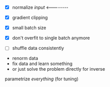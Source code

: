 -   [x] normalize *input* \<--------
-   [x] gradient clipping
-   [x] small batch size
-   [x] don't overfit to single batch anymore

- [ ] shuffle data consistently

- renorm data
- fix data and learn something
- or just solve the problem directly for inverse

parametrize *everything* (for tuning)

